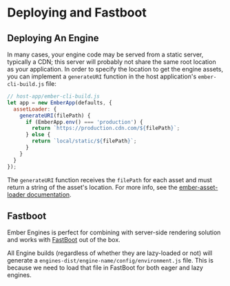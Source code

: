 # Deploying and Fastboot

## Deploying An Engine

In many cases, your engine code may be served from a static server, typically a CDN; this server will probably not share the same root location as your application. In order to specify the location to get the engine assets, you can implement a `generateURI` function in the host application's `ember-cli-build.js` file:

```js
// host-app/ember-cli-build.js
let app = new EmberApp(defaults, {
  assetLoader: {
    generateURI(filePath) {
      if (EmberApp.env() === 'production') {
        return `https://production.cdn.com/${filePath}`;
      } else {
        return `local/static/${filePath}`;
      }
    }
  }
});
```

The `generateURI` function receives the `filePath` for each asset and must return a string of the asset's location. For more info, see the [ember-asset-loader documentation](https://github.com/ember-engines/ember-asset-loader#generating-custom-uris).


## Fastboot

Ember Engines is perfect for combining with server-side rendering solution and works with [FastBoot](https://ember-fastboot.com/) out of the box.

All Engine builds (regardless of whether they are lazy-loaded or not) will generate a `engines-dist/engine-name/config/environment.js` file. This is because we need to load that file in FastBoot for both eager and lazy engines.
